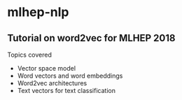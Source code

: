 # mlhep-nlp

## Tutorial on word2vec for MLHEP 2018

Topics covered
* Vector space model
* Word vectors and word embeddings
* Word2vec architectures
* Text vectors for text classification